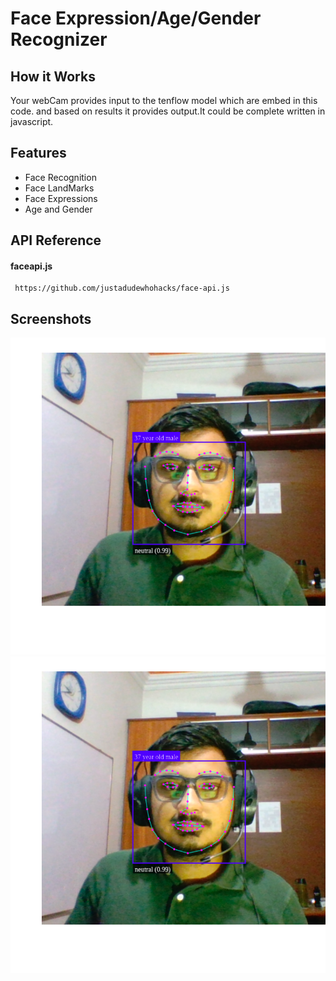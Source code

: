 # Face Expression/Age/Gender Recognizer

## How it Works

Your webCam provides input to the tenflow model which are embed in this code. and based on results it provides output.It could be complete written in javascript.

## Features

- Face Recognition
- Face LandMarks
- Face Expressions
- Age and Gender

## API Reference

#### faceapi.js

```http
 https://github.com/justadudewhohacks/face-api.js
```

## Screenshots

![Suprised ScreenShort](https://github.com/Zajjaj-Khan/Face_Recognition.JS/blob/master/images/Screenshot%20from%202023-09-04%2021-40-54.png)
![Nueral Screenshort](https://github.com/Zajjaj-Khan/Face_Recognition.JS/blob/master/images/neutral.png)
